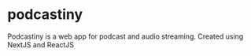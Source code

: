 # podcastiny
Podcastiny is a web app for podcast and audio streaming. Created using NextJS and ReactJS
